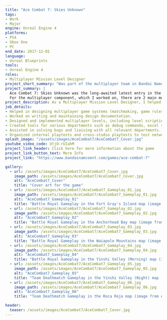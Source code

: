 ```yaml
---
title: "Ace Combat 7: Skies Unknown"
tags: 
- Work
- Major
engine: Unreal Engine 4
platforms: 
- PS4
- Xbox One
- PC
end_date: 2017-12-01
language: 
- Unreal Blueprints
tools: 
- Unreal Engine 4
roles: 
- Multiplayer Mission Level Designer
project_short_summary: "Was part of the multiplayer team in Bandai Namco Studios Singapore for the AAA console title Ace Combat 7: Skies Unknown, which released in 2019 on the PS4, Xbox One, and PC."
project_summary: |
  Ace Combat 7: Skies Unknown was the long-awaited latest entry in the Ace Combat series, released in 2019 on the PS4, XBox One, and PC (via Steam). It was created in Unreal Engine 4, and received generally favorable reviews, with the physical console versions setting a new sales record in the series in the United Kingdom.  
  For the multiplayer component, which I worked on, there are 2 main modes; Team Deathmatch and Battle Royal. For each of the modes, there are 6 maps, each with different settings, cloud formations, and overall gameplay. 
project_description: As a Multiplayer Mission Level Designer, I helped to work on all aspects of the multiplayer component. I assisted in creating and maintaining the design documentation such as the multiplayer game systems and level designs, worked together with the animation team for the design of the multiplayer cutscenes, and helped the QA department and engineering department for bug support. 
job_details: 
- Helped in designing multiplayer game systems (matchmaking, game rules, UI) and working with relevant departments for implementation.
- Worked on writing and maintaining design documentation.
- Designed and implemented multiplayer levels, including level scripting.
- Created tools for various departments such as debug commands, excel spreadsheet simulators, and batch files.
- Assisted in solving bugs and liaising with all relevant departments.
- Organized internal playtests and cross-studio playtests to test network stability and gameplay.
splash_image: "/assets/images/AceCombat7/AceCombat7_Cover.jpg"
youtube_video_code: UtjO-rUIahM
project_link_header: Click here for more information about the game
project_link_button_text: More Info
project_link: "https://www.bandainamcoent.com/games/ace-combat-7"

gallery:
  - url: /assets/images/AceCombat7/AceCombat7_Cover.jpg
    image_path: /assets/images/AceCombat7/AceCombat7_Cover.jpg
    alt: "AceCombat7_Cover"
    title: "Cover art for the game"
  - url: /assets/images/AceCombat7/AceCombat7_Gameplay_01.jpg
    image_path: /assets/images/AceCombat7/AceCombat7_Gameplay_01.jpg
    alt: "AceCombat7_Gameplay_01"
    title: "Battle Royal Gameplay in the Fort Gray's Island map (image from AceCombatFan)"
  - url: /assets/images/AceCombat7/AceCombat7_Gameplay_02.jpg
    image_path: /assets/images/AceCombat7/AceCombat7_Gameplay_02.jpg
    alt: "AceCombat7_Gameplay_02"
    title: "Battle Royal Gameplay in the Anchorhead Bay map (image from AceCombatFan)"
  - url: /assets/images/AceCombat7/AceCombat7_Gameplay_03.jpg
    image_path: /assets/images/AceCombat7/AceCombat7_Gameplay_03.jpg
    alt: "AceCombat7_Gameplay_03"
    title: "Battle Royal Gameplay in the Waiapolo Mountains map (image from AceCombatFan)"
  - url: /assets/images/AceCombat7/AceCombat7_Gameplay_04.jpg
    image_path: /assets/images/AceCombat7/AceCombat7_Gameplay_04.jpg
    alt: "AceCombat7_Gameplay_04"
    title: "Battle Royal Gameplay in the Yinshi Valley (Morning) map (image from AceCombatFan)"
  - url: /assets/images/AceCombat7/AceCombat7_Gameplay_05.jpg
    image_path: /assets/images/AceCombat7/AceCombat7_Gameplay_05.jpg
    alt: "AceCombat7_Gameplay_05"
    title: "Team Deathmatch Gameplay in the Yinshi Valley (Night) map (image from AceCombatFan)"
  - url: /assets/images/AceCombat7/AceCombat7_Gameplay_06.jpg
    image_path: /assets/images/AceCombat7/AceCombat7_Gameplay_06.jpg
    alt: "AceCombat7_Gameplay_06"
    title: "Team Deathmatch Gameplay in the Roca Roja map (image from AceCombatFan)"

header:
  teaser: /assets/images/AceCombat7/AceCombat7_Cover.jpg
---
```

